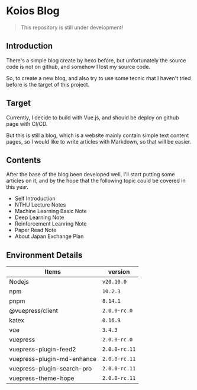 # Koios Blog

> This repository is still under development!

## Introduction

There's a simple blog create by hexo before, but unfortunately the source code is not on github, and somehow I lost my source code.

So, to create a new blog, and also try to use some tecnic rhat I haven't tried before is the target of this project.

## Target

Currently, I decide to build with Vue.js, and should be deploy on github page with CI/CD.

But this is still a blog, which is a website mainly contain simple text content pages, so I would like to write articles with Markdown, so that will be easier.

## Contents

After the base of the blog been developed well, I'll start putting some articles on it, and by the hope that the following topic could be covered in this year.

- Self Introduction
- NTHU Lecture Notes
- Machine Learning Basic Note
- Deep Learning Note
- Reinforcement Leanring Note
- Paper Read Note
- About Japan Exchange Plan

## Environment Details

| Items | version |
| ----- | ------- |
| Nodejs | `v20.10.0` |
| npm | `10.2.3` |
| pnpm | `8.14.1` |
| @vuepress/client | `2.0.0-rc.0` |
| katex | `0.16.9` |
| vue | `3.4.3` |
| vuepress | `2.0.0-rc.0` |
| vuepress-plugin-feed2 | `2.0.0-rc.11` |
| vuepress-plugin-md-enhance | `2.0.0-rc.11` |
| vuepress-plugin-search-pro | `2.0.0-rc.11` |
| vuepress-theme-hope | `2.0.0-rc.11` |
